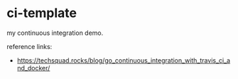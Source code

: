 # ci-template
my continuous integration demo.


reference links:
- https://techsquad.rocks/blog/go_continuous_integration_with_travis_ci_and_docker/